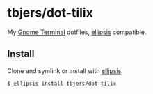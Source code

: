 # tbjers/dot-tilix
My [Gnome Terminal][tilix] dotfiles, [ellipsis][ellipsis] compatible.

## Install
Clone and symlink or install with [ellipsis][ellipsis]:

```
$ ellipsis install tbjers/dot-tilix
```

[ellipsis]: http://ellipsis.sh
[tilix]: https://gnunn1.github.io/tilix-web/
